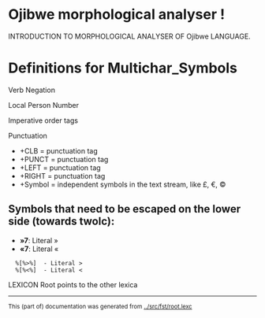 
# Ojibwe morphological analyser                      !
INTRODUCTION TO MORPHOLOGICAL ANALYSER OF Ojibwe LANGUAGE.

 # Definitions for Multichar_Symbols






Verb Negation

Local Person Number












Imperative order tags

Punctuation

 * +CLB     = punctuation tag
 * +PUNCT   = punctuation tag
 * +LEFT    = punctuation tag
 * +RIGHT   = punctuation tag
 * +Symbol = independent symbols in the text stream, like £, €, ©


## Symbols that need to be escaped on the lower side (towards twolc):
 * **»7**:  Literal »
 * **«7**:  Literal «
```
  %[%>%]  - Literal >
  %[%<%]  - Literal <
```


























 LEXICON Root  points to the other lexica
* * *
<small>This (part of) documentation was generated from [../src/fst/root.lexc](http://github.com/giellalt/lang-oji/blob/main/../src/fst/root.lexc)</small>